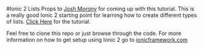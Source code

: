 #Ionic 2 Lists
Props to [Josh Morony](http://www.joshmorony.com) for coming up with this tutorial.  This is a really good Ionic 2 starting point for learning how to create different types of lists.  [Click Here](http://www.joshmorony.com/an-introduction-to-lists-in-ionic-2/) for the tutorial.

Feel free to clone this repo or just browse through the code.  For more information on how to get setup using Ionic 2 go to [ionicframework.com](http://ionicframework.com/docs/v2/getting-started/installation/) 
